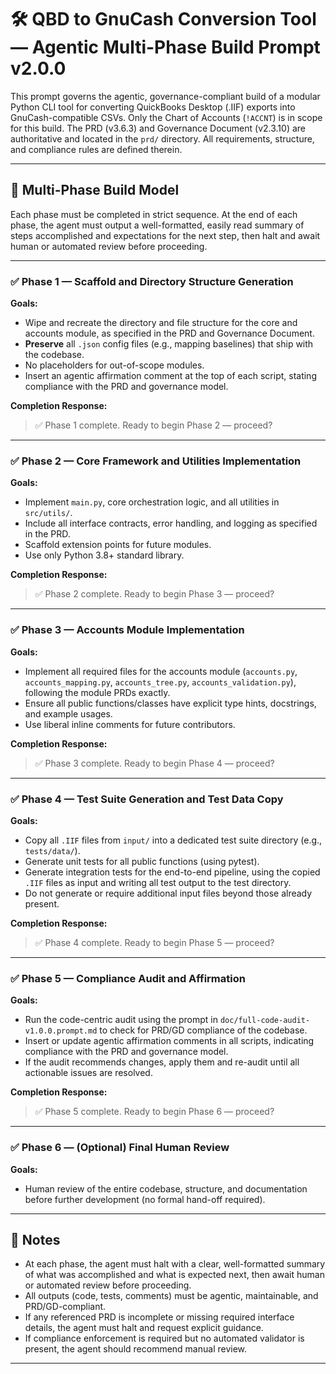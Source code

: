 # 🛠️ QBD to GnuCash Conversion Tool — Agentic Multi-Phase Build Prompt v2.0.0

This prompt governs the agentic, governance-compliant build of a modular Python CLI tool for converting QuickBooks Desktop (.IIF) exports into GnuCash-compatible CSVs. Only the Chart of Accounts (`!ACCNT`) is in scope for this build. The PRD (v3.6.3) and Governance Document (v2.3.10) are authoritative and located in the `prd/` directory. All requirements, structure, and compliance rules are defined therein.

---

## 🧩 Multi-Phase Build Model

Each phase must be completed in strict sequence. At the end of each phase, the agent must output a well-formatted, easily read summary of steps accomplished and expectations for the next step, then halt and await human or automated review before proceeding.

---

### ✅ Phase 1 — Scaffold and Directory Structure Generation

**Goals:**
- Wipe and recreate the directory and file structure for the core and accounts module, as specified in the PRD and Governance Document.
- **Preserve** all `.json` config files (e.g., mapping baselines) that ship with the codebase.
- No placeholders for out-of-scope modules.
- Insert an agentic affirmation comment at the top of each script, stating compliance with the PRD and governance model.

**Completion Response:**
> ✅ Phase 1 complete. Ready to begin Phase 2 — proceed?

---

### ✅ Phase 2 — Core Framework and Utilities Implementation

**Goals:**
- Implement `main.py`, core orchestration logic, and all utilities in `src/utils/`.
- Include all interface contracts, error handling, and logging as specified in the PRD.
- Scaffold extension points for future modules.
- Use only Python 3.8+ standard library.

**Completion Response:**
> ✅ Phase 2 complete. Ready to begin Phase 3 — proceed?

---

### ✅ Phase 3 — Accounts Module Implementation

**Goals:**
- Implement all required files for the accounts module (`accounts.py`, `accounts_mapping.py`, `accounts_tree.py`, `accounts_validation.py`), following the module PRDs exactly.
- Ensure all public functions/classes have explicit type hints, docstrings, and example usages.
- Use liberal inline comments for future contributors.

**Completion Response:**
> ✅ Phase 3 complete. Ready to begin Phase 4 — proceed?

---

### ✅ Phase 4 — Test Suite Generation and Test Data Copy

**Goals:**
- Copy all `.IIF` files from `input/` into a dedicated test suite directory (e.g., `tests/data/`).
- Generate unit tests for all public functions (using pytest).
- Generate integration tests for the end-to-end pipeline, using the copied `.IIF` files as input and writing all test output to the test directory.
- Do not generate or require additional input files beyond those already present.

**Completion Response:**
> ✅ Phase 4 complete. Ready to begin Phase 5 — proceed?

---

### ✅ Phase 5 — Compliance Audit and Affirmation

**Goals:**
- Run the code-centric audit using the prompt in `doc/full-code-audit-v1.0.0.prompt.md` to check for PRD/GD compliance of the codebase.
- Insert or update agentic affirmation comments in all scripts, indicating compliance with the PRD and governance model.
- If the audit recommends changes, apply them and re-audit until all actionable issues are resolved.

**Completion Response:**
> ✅ Phase 5 complete. Ready to begin Phase 6 — proceed?

---

### ✅ Phase 6 — (Optional) Final Human Review

**Goals:**
- Human review of the entire codebase, structure, and documentation before further development (no formal hand-off required).

---

## 📝 Notes
- At each phase, the agent must halt with a clear, well-formatted summary of what was accomplished and what is expected next, then await human or automated review before proceeding.
- All outputs (code, tests, comments) must be agentic, maintainable, and PRD/GD-compliant.
- If any referenced PRD is incomplete or missing required interface details, the agent must halt and request explicit guidance.
- If compliance enforcement is required but no automated validator is present, the agent should recommend manual review.

---
